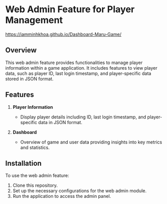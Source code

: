 # Web Admin Feature for Player Management

https://iamminhkhoa.github.io/Dashboard-Maru-Game/


## Overview
This web admin feature provides functionalities to manage player information within a game application. It includes features to view player data, such as player ID, last login timestamp, and player-specific data stored in JSON format.

## Features
1. **Player Information**
   - Display player details including ID, last login timestamp, and player-specific data in JSON format.

2. **Dashboard**
   - Overview of game and user data providing insights into key metrics and statistics.

## Installation
To use the web admin feature:
1. Clone this repository.
2. Set up the necessary configurations for the web admin module.
3. Run the application to access the admin panel.
